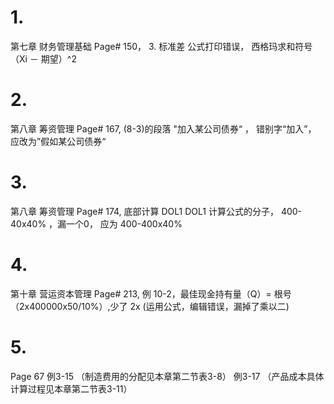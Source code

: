 # 1.
第七章 财务管理基础
Page# 150，
3. 标准差
公式打印错误， 西格玛求和符号 （Xi － 期望）^2 


# 2.
第八章 筹资管理
Page# 167,
(8-3)的段落
"加入某公司债券“ ， 错别字“加入”，
应改为”假如某公司债券“

# 3.
第八章 筹资管理
Page# 174,
底部计算  DOL1
DOL1 计算公式的分子， 400-40x40% ，漏一个0，
应为 400-400x40%


# 4.
第十章 营运资本管理
Page# 213,
例 10-2，最佳现金持有量（Q）= 根号（2x400000x50/10%）,少了 2x (运用公式，编辑错误，漏掉了乘以二)

# 5. 
Page 67
例3-15 （制造费用的分配见本章第二节表3-8）
例3-17 （产品成本具体计算过程见本章第二节表3-11）

